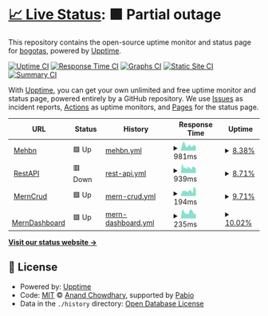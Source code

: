 # [📈 Live Status](https://bogotas.github.io/upptime): <!--live status--> **🟧 Partial outage**

This repository contains the open-source uptime monitor and status page for [bogotas](https://bogotas.github.io/upptime), powered by [Upptime](https://github.com/upptime/upptime).

[![Uptime CI](https://github.com/bogotas/upptime/workflows/Uptime%20CI/badge.svg)](https://github.com/bogotas/upptime/actions?query=workflow%3A%22Uptime+CI%22)
[![Response Time CI](https://github.com/bogotas/upptime/workflows/Response%20Time%20CI/badge.svg)](https://github.com/bogotas/upptime/actions?query=workflow%3A%22Response+Time+CI%22)
[![Graphs CI](https://github.com/bogotas/upptime/workflows/Graphs%20CI/badge.svg)](https://github.com/bogotas/upptime/actions?query=workflow%3A%22Graphs+CI%22)
[![Static Site CI](https://github.com/bogotas/upptime/workflows/Static%20Site%20CI/badge.svg)](https://github.com/bogotas/upptime/actions?query=workflow%3A%22Static+Site+CI%22)
[![Summary CI](https://github.com/bogotas/upptime/workflows/Summary%20CI/badge.svg)](https://github.com/bogotas/upptime/actions?query=workflow%3A%22Summary+CI%22)

With [Upptime](https://upptime.js.org), you can get your own unlimited and free uptime monitor and status page, powered entirely by a GitHub repository. We use [Issues](https://github.com/bogotas/upptime/issues) as incident reports, [Actions](https://github.com/bogotas/upptime/actions) as uptime monitors, and [Pages](https://bogotas.github.io/upptime) for the status page.

<!--start: status pages-->
<!-- This summary is generated by Upptime (https://github.com/upptime/upptime) -->
<!-- Do not edit this manually, your changes will be overwritten -->
<!-- prettier-ignore -->
| URL | Status | History | Response Time | Uptime |
| --- | ------ | ------- | ------------- | ------ |
| <img alt="" src="https://icons.duckduckgo.com/ip3/atugatran-mehbn.onrender.com.ico" height="13"> [Mehbn](https://atugatran-mehbn.onrender.com/db-status) | 🟩 Up | [mehbn.yml](https://github.com/atul22g8570/upptime/commits/HEAD/history/mehbn.yml) | <details><summary><img alt="Response time graph" src="./graphs/mehbn/response-time-week.png" height="20"> 981ms</summary><br><a href="https://atul22g8570.github.io/upptime/history/mehbn"><img alt="Response time 2590" src="https://img.shields.io/endpoint?url=https%3A%2F%2Fraw.githubusercontent.com%2Fatul22g8570%2Fupptime%2FHEAD%2Fapi%2Fmehbn%2Fresponse-time.json"></a><br><a href="https://atul22g8570.github.io/upptime/history/mehbn"><img alt="24-hour response time 1550" src="https://img.shields.io/endpoint?url=https%3A%2F%2Fraw.githubusercontent.com%2Fatul22g8570%2Fupptime%2FHEAD%2Fapi%2Fmehbn%2Fresponse-time-day.json"></a><br><a href="https://atul22g8570.github.io/upptime/history/mehbn"><img alt="7-day response time 981" src="https://img.shields.io/endpoint?url=https%3A%2F%2Fraw.githubusercontent.com%2Fatul22g8570%2Fupptime%2FHEAD%2Fapi%2Fmehbn%2Fresponse-time-week.json"></a><br><a href="https://atul22g8570.github.io/upptime/history/mehbn"><img alt="30-day response time 2590" src="https://img.shields.io/endpoint?url=https%3A%2F%2Fraw.githubusercontent.com%2Fatul22g8570%2Fupptime%2FHEAD%2Fapi%2Fmehbn%2Fresponse-time-month.json"></a><br><a href="https://atul22g8570.github.io/upptime/history/mehbn"><img alt="1-year response time 2590" src="https://img.shields.io/endpoint?url=https%3A%2F%2Fraw.githubusercontent.com%2Fatul22g8570%2Fupptime%2FHEAD%2Fapi%2Fmehbn%2Fresponse-time-year.json"></a></details> | <details><summary><a href="https://atul22g8570.github.io/upptime/history/mehbn">8.38%</a></summary><a href="https://atul22g8570.github.io/upptime/history/mehbn"><img alt="All-time uptime 36.53%" src="https://img.shields.io/endpoint?url=https%3A%2F%2Fraw.githubusercontent.com%2Fatul22g8570%2Fupptime%2FHEAD%2Fapi%2Fmehbn%2Fuptime.json"></a><br><a href="https://atul22g8570.github.io/upptime/history/mehbn"><img alt="24-hour uptime 58.64%" src="https://img.shields.io/endpoint?url=https%3A%2F%2Fraw.githubusercontent.com%2Fatul22g8570%2Fupptime%2FHEAD%2Fapi%2Fmehbn%2Fuptime-day.json"></a><br><a href="https://atul22g8570.github.io/upptime/history/mehbn"><img alt="7-day uptime 8.38%" src="https://img.shields.io/endpoint?url=https%3A%2F%2Fraw.githubusercontent.com%2Fatul22g8570%2Fupptime%2FHEAD%2Fapi%2Fmehbn%2Fuptime-week.json"></a><br><a href="https://atul22g8570.github.io/upptime/history/mehbn"><img alt="30-day uptime 36.53%" src="https://img.shields.io/endpoint?url=https%3A%2F%2Fraw.githubusercontent.com%2Fatul22g8570%2Fupptime%2FHEAD%2Fapi%2Fmehbn%2Fuptime-month.json"></a><br><a href="https://atul22g8570.github.io/upptime/history/mehbn"><img alt="1-year uptime 36.53%" src="https://img.shields.io/endpoint?url=https%3A%2F%2Fraw.githubusercontent.com%2Fatul22g8570%2Fupptime%2FHEAD%2Fapi%2Fmehbn%2Fuptime-year.json"></a></details>
| <img alt="" src="https://icons.duckduckgo.com/ip3/mern-crud-ki1x.onrender.com.ico" height="13"> [RestAPI](https://mern-crud-ki1x.onrender.com/db-status) | 🟥 Down | [rest-api.yml](https://github.com/atul22g8570/upptime/commits/HEAD/history/rest-api.yml) | <details><summary><img alt="Response time graph" src="./graphs/rest-api/response-time-week.png" height="20"> 939ms</summary><br><a href="https://atul22g8570.github.io/upptime/history/rest-api"><img alt="Response time 2171" src="https://img.shields.io/endpoint?url=https%3A%2F%2Fraw.githubusercontent.com%2Fatul22g8570%2Fupptime%2FHEAD%2Fapi%2Frest-api%2Fresponse-time.json"></a><br><a href="https://atul22g8570.github.io/upptime/history/rest-api"><img alt="24-hour response time 1415" src="https://img.shields.io/endpoint?url=https%3A%2F%2Fraw.githubusercontent.com%2Fatul22g8570%2Fupptime%2FHEAD%2Fapi%2Frest-api%2Fresponse-time-day.json"></a><br><a href="https://atul22g8570.github.io/upptime/history/rest-api"><img alt="7-day response time 939" src="https://img.shields.io/endpoint?url=https%3A%2F%2Fraw.githubusercontent.com%2Fatul22g8570%2Fupptime%2FHEAD%2Fapi%2Frest-api%2Fresponse-time-week.json"></a><br><a href="https://atul22g8570.github.io/upptime/history/rest-api"><img alt="30-day response time 2171" src="https://img.shields.io/endpoint?url=https%3A%2F%2Fraw.githubusercontent.com%2Fatul22g8570%2Fupptime%2FHEAD%2Fapi%2Frest-api%2Fresponse-time-month.json"></a><br><a href="https://atul22g8570.github.io/upptime/history/rest-api"><img alt="1-year response time 2171" src="https://img.shields.io/endpoint?url=https%3A%2F%2Fraw.githubusercontent.com%2Fatul22g8570%2Fupptime%2FHEAD%2Fapi%2Frest-api%2Fresponse-time-year.json"></a></details> | <details><summary><a href="https://atul22g8570.github.io/upptime/history/rest-api">8.71%</a></summary><a href="https://atul22g8570.github.io/upptime/history/rest-api"><img alt="All-time uptime 44.23%" src="https://img.shields.io/endpoint?url=https%3A%2F%2Fraw.githubusercontent.com%2Fatul22g8570%2Fupptime%2FHEAD%2Fapi%2Frest-api%2Fuptime.json"></a><br><a href="https://atul22g8570.github.io/upptime/history/rest-api"><img alt="24-hour uptime 60.99%" src="https://img.shields.io/endpoint?url=https%3A%2F%2Fraw.githubusercontent.com%2Fatul22g8570%2Fupptime%2FHEAD%2Fapi%2Frest-api%2Fuptime-day.json"></a><br><a href="https://atul22g8570.github.io/upptime/history/rest-api"><img alt="7-day uptime 8.71%" src="https://img.shields.io/endpoint?url=https%3A%2F%2Fraw.githubusercontent.com%2Fatul22g8570%2Fupptime%2FHEAD%2Fapi%2Frest-api%2Fuptime-week.json"></a><br><a href="https://atul22g8570.github.io/upptime/history/rest-api"><img alt="30-day uptime 44.23%" src="https://img.shields.io/endpoint?url=https%3A%2F%2Fraw.githubusercontent.com%2Fatul22g8570%2Fupptime%2FHEAD%2Fapi%2Frest-api%2Fuptime-month.json"></a><br><a href="https://atul22g8570.github.io/upptime/history/rest-api"><img alt="1-year uptime 44.23%" src="https://img.shields.io/endpoint?url=https%3A%2F%2Fraw.githubusercontent.com%2Fatul22g8570%2Fupptime%2FHEAD%2Fapi%2Frest-api%2Fuptime-year.json"></a></details>
| <img alt="" src="https://icons.duckduckgo.com/ip3/mern-crud-ki1x.onrender.com.ico" height="13"> [MernCrud](https://mern-crud-ki1x.onrender.com/db-status) | 🟩 Up | [mern-crud.yml](https://github.com/atul22g8570/upptime/commits/HEAD/history/mern-crud.yml) | <details><summary><img alt="Response time graph" src="./graphs/mern-crud/response-time-week.png" height="20"> 194ms</summary><br><a href="https://atul22g8570.github.io/upptime/history/mern-crud"><img alt="Response time 1996" src="https://img.shields.io/endpoint?url=https%3A%2F%2Fraw.githubusercontent.com%2Fatul22g8570%2Fupptime%2FHEAD%2Fapi%2Fmern-crud%2Fresponse-time.json"></a><br><a href="https://atul22g8570.github.io/upptime/history/mern-crud"><img alt="24-hour response time 192" src="https://img.shields.io/endpoint?url=https%3A%2F%2Fraw.githubusercontent.com%2Fatul22g8570%2Fupptime%2FHEAD%2Fapi%2Fmern-crud%2Fresponse-time-day.json"></a><br><a href="https://atul22g8570.github.io/upptime/history/mern-crud"><img alt="7-day response time 194" src="https://img.shields.io/endpoint?url=https%3A%2F%2Fraw.githubusercontent.com%2Fatul22g8570%2Fupptime%2FHEAD%2Fapi%2Fmern-crud%2Fresponse-time-week.json"></a><br><a href="https://atul22g8570.github.io/upptime/history/mern-crud"><img alt="30-day response time 1996" src="https://img.shields.io/endpoint?url=https%3A%2F%2Fraw.githubusercontent.com%2Fatul22g8570%2Fupptime%2FHEAD%2Fapi%2Fmern-crud%2Fresponse-time-month.json"></a><br><a href="https://atul22g8570.github.io/upptime/history/mern-crud"><img alt="1-year response time 1996" src="https://img.shields.io/endpoint?url=https%3A%2F%2Fraw.githubusercontent.com%2Fatul22g8570%2Fupptime%2FHEAD%2Fapi%2Fmern-crud%2Fresponse-time-year.json"></a></details> | <details><summary><a href="https://atul22g8570.github.io/upptime/history/mern-crud">9.71%</a></summary><a href="https://atul22g8570.github.io/upptime/history/mern-crud"><img alt="All-time uptime 43.68%" src="https://img.shields.io/endpoint?url=https%3A%2F%2Fraw.githubusercontent.com%2Fatul22g8570%2Fupptime%2FHEAD%2Fapi%2Fmern-crud%2Fuptime.json"></a><br><a href="https://atul22g8570.github.io/upptime/history/mern-crud"><img alt="24-hour uptime 67.97%" src="https://img.shields.io/endpoint?url=https%3A%2F%2Fraw.githubusercontent.com%2Fatul22g8570%2Fupptime%2FHEAD%2Fapi%2Fmern-crud%2Fuptime-day.json"></a><br><a href="https://atul22g8570.github.io/upptime/history/mern-crud"><img alt="7-day uptime 9.71%" src="https://img.shields.io/endpoint?url=https%3A%2F%2Fraw.githubusercontent.com%2Fatul22g8570%2Fupptime%2FHEAD%2Fapi%2Fmern-crud%2Fuptime-week.json"></a><br><a href="https://atul22g8570.github.io/upptime/history/mern-crud"><img alt="30-day uptime 43.68%" src="https://img.shields.io/endpoint?url=https%3A%2F%2Fraw.githubusercontent.com%2Fatul22g8570%2Fupptime%2FHEAD%2Fapi%2Fmern-crud%2Fuptime-month.json"></a><br><a href="https://atul22g8570.github.io/upptime/history/mern-crud"><img alt="1-year uptime 43.68%" src="https://img.shields.io/endpoint?url=https%3A%2F%2Fraw.githubusercontent.com%2Fatul22g8570%2Fupptime%2FHEAD%2Fapi%2Fmern-crud%2Fuptime-year.json"></a></details>
| <img alt="" src="https://icons.duckduckgo.com/ip3/merndashboard-v7dv.onrender.com.ico" height="13"> [MernDashboard](https://merndashboard-v7dv.onrender.com/db-status) | 🟩 Up | [mern-dashboard.yml](https://github.com/atul22g8570/upptime/commits/HEAD/history/mern-dashboard.yml) | <details><summary><img alt="Response time graph" src="./graphs/mern-dashboard/response-time-week.png" height="20"> 235ms</summary><br><a href="https://atul22g8570.github.io/upptime/history/mern-dashboard"><img alt="Response time 1416" src="https://img.shields.io/endpoint?url=https%3A%2F%2Fraw.githubusercontent.com%2Fatul22g8570%2Fupptime%2FHEAD%2Fapi%2Fmern-dashboard%2Fresponse-time.json"></a><br><a href="https://atul22g8570.github.io/upptime/history/mern-dashboard"><img alt="24-hour response time 177" src="https://img.shields.io/endpoint?url=https%3A%2F%2Fraw.githubusercontent.com%2Fatul22g8570%2Fupptime%2FHEAD%2Fapi%2Fmern-dashboard%2Fresponse-time-day.json"></a><br><a href="https://atul22g8570.github.io/upptime/history/mern-dashboard"><img alt="7-day response time 235" src="https://img.shields.io/endpoint?url=https%3A%2F%2Fraw.githubusercontent.com%2Fatul22g8570%2Fupptime%2FHEAD%2Fapi%2Fmern-dashboard%2Fresponse-time-week.json"></a><br><a href="https://atul22g8570.github.io/upptime/history/mern-dashboard"><img alt="30-day response time 1416" src="https://img.shields.io/endpoint?url=https%3A%2F%2Fraw.githubusercontent.com%2Fatul22g8570%2Fupptime%2FHEAD%2Fapi%2Fmern-dashboard%2Fresponse-time-month.json"></a><br><a href="https://atul22g8570.github.io/upptime/history/mern-dashboard"><img alt="1-year response time 1416" src="https://img.shields.io/endpoint?url=https%3A%2F%2Fraw.githubusercontent.com%2Fatul22g8570%2Fupptime%2FHEAD%2Fapi%2Fmern-dashboard%2Fresponse-time-year.json"></a></details> | <details><summary><a href="https://atul22g8570.github.io/upptime/history/mern-dashboard">10.02%</a></summary><a href="https://atul22g8570.github.io/upptime/history/mern-dashboard"><img alt="All-time uptime 42.81%" src="https://img.shields.io/endpoint?url=https%3A%2F%2Fraw.githubusercontent.com%2Fatul22g8570%2Fupptime%2FHEAD%2Fapi%2Fmern-dashboard%2Fuptime.json"></a><br><a href="https://atul22g8570.github.io/upptime/history/mern-dashboard"><img alt="24-hour uptime 70.16%" src="https://img.shields.io/endpoint?url=https%3A%2F%2Fraw.githubusercontent.com%2Fatul22g8570%2Fupptime%2FHEAD%2Fapi%2Fmern-dashboard%2Fuptime-day.json"></a><br><a href="https://atul22g8570.github.io/upptime/history/mern-dashboard"><img alt="7-day uptime 10.02%" src="https://img.shields.io/endpoint?url=https%3A%2F%2Fraw.githubusercontent.com%2Fatul22g8570%2Fupptime%2FHEAD%2Fapi%2Fmern-dashboard%2Fuptime-week.json"></a><br><a href="https://atul22g8570.github.io/upptime/history/mern-dashboard"><img alt="30-day uptime 42.81%" src="https://img.shields.io/endpoint?url=https%3A%2F%2Fraw.githubusercontent.com%2Fatul22g8570%2Fupptime%2FHEAD%2Fapi%2Fmern-dashboard%2Fuptime-month.json"></a><br><a href="https://atul22g8570.github.io/upptime/history/mern-dashboard"><img alt="1-year uptime 42.81%" src="https://img.shields.io/endpoint?url=https%3A%2F%2Fraw.githubusercontent.com%2Fatul22g8570%2Fupptime%2FHEAD%2Fapi%2Fmern-dashboard%2Fuptime-year.json"></a></details>

<!--end: status pages-->

[**Visit our status website →**](https://bogotas.github.io/upptime)

## 📄 License

- Powered by: [Upptime](https://github.com/upptime/upptime)
- Code: [MIT](./LICENSE) © [Anand Chowdhary](https://anandchowdhary.com), supported by [Pabio](https://pabio.com)
- Data in the `./history` directory: [Open Database License](https://opendatacommons.org/licenses/odbl/1-0/)
